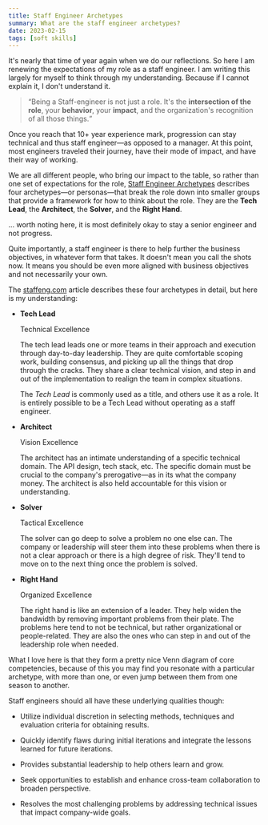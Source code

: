```yaml
---
title: Staff Engineer Archetypes
summary: What are the staff engineer archetypes?
date: 2023-02-15
tags: [soft skills]
---
```


It's nearly that time of year again when we do our reflections. So here I am renewing the expectations of my role as a
staff engineer. I am writing this largely for myself to think through my understanding. Because if I cannot explain it,
I don't understand it.

> <q cite="https://staffeng.com/guides/staff-archetypes">Being a Staff-engineer is not just a role. It's the
> **intersection of the role**, your **behavior**, your **impact**, and the organization's recognition of all those
> things.</q>

Once you reach that 10+ year experience mark, progression can stay technical and thus staff engineer—as opposed to a
manager. At this point, most engineers traveled their journey, have their mode of impact, and have their way of working.

We are all different people, who bring our impact to the table, so rather than one set of expectations for the role,
[Staff Engineer Archetypes](https://staffeng.com/guides/staff-archetypes) describes four archetypes—or personas—that
break the role down into smaller groups that provide a framework for how to think about the role. They are the **Tech
Lead**, the **Architect**, the **Solver**, and the **Right Hand**.

... worth noting here, it is most definitely okay to stay a senior engineer and not progress.

Quite importantly, a staff engineer is there to help further the business objectives, in whatever form that takes. It
doesn't mean you call the shots now. It means you should be even more aligned with business objectives and not
necessarily your own.

The [staffeng.com](https://staffeng.com/guides/staff-archetypes) article describes these four archetypes in detail, but
here is my understanding:

- **Tech Lead**

  Technical Excellence

  The tech lead leads one or more teams in their approach and execution through day-to-day leadership. They are quite
  comfortable scoping work, building consensus, and picking up all the things that drop through the cracks. They share a
  clear technical vision, and step in and out of the implementation to realign the team in complex situations.

  The _Tech Lead_ is commonly used as a title, and others use it as a role. It is entirely possible to be a Tech Lead
  without operating as a staff engineer.

- **Architect**

  Vision Excellence

  The architect has an intimate understanding of a specific technical domain. The API design, tech stack, etc. The
  specific domain must be crucial to the company's prerogative—as in its what the company money. The architect is also
  held accountable for this vision or understanding.

- **Solver**

  Tactical Excellence

  The solver can go deep to solve a problem no one else can. The company or leadership will steer them into these
  problems when there is not a clear approach or there is a high degree of risk. They'll tend to move on to the next
  thing once the problem is solved.

- **Right Hand**

  Organized Excellence

  The right hand is like an extension of a leader. They help widen the bandwidth by removing important problems from
  their plate. The problems here tend to not be technical, but rather organizational or people-related. They are also
  the ones who can step in and out of the leadership role when needed.

What I love here is that they form a pretty nice Venn diagram of core competencies, because of this you may find you
resonate with a particular archetype, with more than one, or even jump between them from one season to another.

Staff engineers should all have these underlying qualities though:

- Utilize individual discretion in selecting methods, techniques and evaluation criteria for obtaining results.

- Quickly identify flaws during initial iterations and integrate the lessons learned for future iterations.

- Provides substantial leadership to help others learn and grow.

- Seek opportunities to establish and enhance cross-team collaboration to broaden perspective.

- Resolves the most challenging problems by addressing technical issues that impact company-wide goals.
